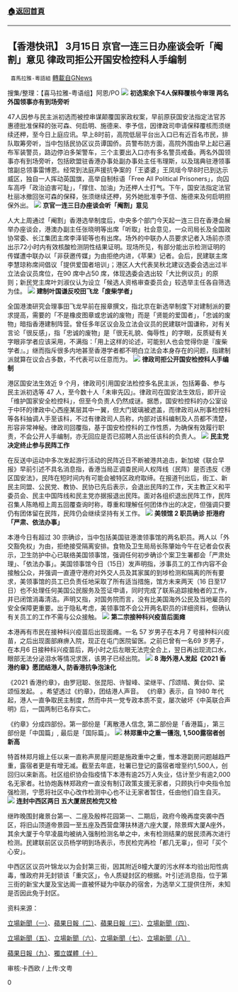 ###  [:house:返回首頁](https://github.com/ourhimalayas/txt)
---

## 【香港快讯】 3月15日 京官一连三日办座谈会听「阉割」意见 律政司拒公开国安检控科人手编制
` 喜馬拉雅-粵語組` [轉載自GNews](https://gnews.org/zh-hans/978231/)

搜集/整理：【喜马拉雅-粤语组】阿恩/PO
![]()![](https://gnews.org/wp-content/uploads/2021/03/image001-20.png)
**初选案余下4人保释覆核今审理 两名外国领事亦有到场旁听**

47人因参与民主派初选而被控串谋颠覆国家政权案，早前原获国安法指定法官苏惠德批准保释的张可森、何启明、施德来、李予信，因律政司申请保释覆核而须继续还柙，至今日上庭应讯。早上8时前，高院低层平台出入口已有近百名市民，排队取筹旁听，当中包括民协区议员谭国侨。员警布防方面，高院外围由早上起已遍布军装警员，路边停泊多架警车，三个主要出入口亦有多名警员戒备。两名外国领事亦有到场旁听，包括欧盟驻香港办事处副办事处主任韦理斯，以及瑞典驻港领事馆副总领事雷博恩。经常到法庭声援抗争案的「王婆婆」王凤瑶今早8时已到达示威区，独自一人挥动英国旗，高举自制标语「Free All Political Prisoners」，向囚车高呼「政治迫害可耻」，「撑住、加油」为还柙人士打气。下午，国安法指定法官杜丽冰撤回张可森的保释，张须继续还柙，另外她批准李予信、施德来及何启明担保外出。
![]()![](https://gnews.org/wp-content/uploads/2021/03/image003-37.jpg)
**京官一连三日办座谈会听「阉割」意见**

人大上周通过「阉割」香港选举制度后，中央多个部门今天起一连三日在香港会展举办座谈会，港澳办副主任张晓明等出席「听取」社会意见，一众司局长及全国政协常委、长江集团主席李泽钜等也有出席。场外的中联办人员要求记者入场前亦须出示72小时内有效核酸检测阴性结果证明。现场所见，有部分能出示检测证明的传媒遭中联办以「非获邀传媒」为由拒绝内进，《苹果》记者。会后，民建联主席李慧琼称席间倡议「提供爱国者培训」；港区人大代表吴秋北建议选委会选出过半立法会议员席位，在90 席中占50 席，体现选委会选出较「大比例议员」的原则；新民党主席叶刘淑仪认为设立「候选人资格审查委员会」较选举主任各自筛选为佳。
![]()![](https://gnews.org/wp-content/uploads/2021/03/image005-38.jpg)
**建制叶国谦反咬田飞龙「废柴学者」**

全国港澳研究会理事田飞龙早前在报章撰文，指北京在新选举制度下对建制派的要求提高，需要的「不是橡皮图章或忠诚的废物」而是「贤能的爱国者」，「忠诚的废物」暗指香港建制阵营。曾任多年区议会及立法会议员的民建联叶国谦称，对有关言论「很反感」，指「忠诚的废物」是「很无礼貌、侮辱性」的字眼，反质疑有关字眼非学者应该采用，不满指：「用上这样的论述，可能别人也会觉得你是『废柴学者』。」继而指斥很多内地甚至香港学者都不明白立法会本身存在的问题，指建制派就算在议会占多数，不代表可以任意而为。
![]()![](https://gnews.org/wp-content/uploads/2021/03/image007-12.png)
**律政司拒公开国安检控科人手编制**

港区国安法生效近 9 个月，律政司引用国安法检控多名民主派，包括筹备、参与民主派初选等 47 人，至今数十人「未审先囚」。律政司在国安法生效后，即开设「维护国家安全检控科」，但至今负责人仍然成谜。据悉，国安检控科的办公室设于中环的律政中心西座某层其中一翼，但大门玻璃被遮盖，而律政司从刑事检控科等各科抽调人手至该科，不过有律政司人员称，内部对该科编制及人员都不清楚，形容非常神秘。律政司回覆指，基于国安检控科的工作性质，为确保有效履行职责，不会公开人手编制，亦无回应是否已招聘人员出任该科的负责人。
![]()![](https://gnews.org/wp-content/uploads/2021/03/image009-4.png)
**民主党决定终止参与民阵工作**

在反送中运动中多次发起游行活动的民阵近日不断被港共追击，新加坡《联合早报》早前引述不具名消息指，香港当局正调查民间人权阵线（民阵）是否违反《港区国安法》，民阵在短时间内有可能会被特区政府取缔。在报道刊出后，街工、新民主同盟、公民党、教协、民协已先后表示，会退出民阵的工作，天主教正义和平委员会、民主中国阵线和民主党亦据报退出民阵。面对各组织退出民阵工作，民阵召集人陈皓桓上周五回覆查询时称，尊重和理解任何团体作出的决定，但强调只要仍有团体留在民阵，民阵仍会继续坚持有关工作。
![]()![](https://gnews.org/wp-content/uploads/2021/03/image011-2.png)
**美领馆 2 职员确诊 拒港府「严肃、依法办事」**

本港今日有超过 30 宗确诊，当中包括美国驻港澳领事馆的两名职员。两人以「外交豁免权」为由，拒绝接受隔离安排。食物及卫生局局长陈肇始今午在记者会仅表示，卫生防护中心已联络美国领事馆，强调任何初步确诊个案卫生署都会「严肃处理」、「依法办事」。美国领事馆今日（15日）发声明指，涉事员工的工作内容不会接触公众，并强调一直遵守港府对外交人员及其家属的到埗检测和隔离的所有要求，美领事馆的员工已负责任地采取了所有适当措施，馆方未来两天（16 日至17 日）也不处理任何美国公民服务及签证申请，同时完成了联系追踪接触者的工作，并已闭馆消毒清洁。声明又指，对国务院而言，没有比美国海外公民及当地雇员的安全保障更重要。出于隐私考虑，美领事馆不会公开两名职员的详细资料，但确认有关员工的工作不需与公众接触。
![]()![](https://gnews.org/wp-content/uploads/2021/03/image013-3.png)
**第二宗接种科兴疫苗后面瘫**

本港再有市民在接种科兴疫苗后出现面瘫。一名 57 岁男子在本月 7 号接种科兴疫苗，之后出现面部麻痹入院，现正在屯门医院留医。之前已曾有一名69 岁男子，在本月6 日接种科兴疫苗后，两小时之后左眼无法完全合上，翌日再出现流口水，眼部无法分泌泪水等情况求医，该男子已经出院。
![]()![](https://gnews.org/wp-content/uploads/2021/03/image015-3.png)
**8 海外港人发起《2021 香港约章》愿团结港人, 防香港抗争泡沬化**

《2021 香港约章》，由罗冠聪、张昆阳、许智峰、梁继平、邝颂晴、黄台仰、梁颂恒发起。 。希望透过《约章》，团结港人声音。 《约章》表示，自 1980 年代起，港人一直争取民主制度，然而中共一党专政本质不变，屡次破坏《中英联合声明》后，一国两制已名存实亡。

《约章》分成四部份。第一部份是「离散港人信念, 第二部份是「香港篇」，第三部份是「中国篇」, 最后是「国际篇」。
![]()![](https://gnews.org/wp-content/uploads/2021/03/image017-4.png)
**林郑重中之重一镬泡, 1,500露宿者创新高**

特首林郑月娥上任以来一直称声房屋问题是施政重中之重，惟本港劏房问题越趋严重，露宿者更是有增无减。截至去年底，社署已登记的露宿者增至约1,500人，创回归以来新高。社区组织协会指疫情下本港有逾25万人失业，估计至少有逾2,000名无家者。社协炮轰林郑政府一直没有制订政策支援无家者，只顾执行中央指令加强检测，宁愿将社区中心改作检测中心也不让无家者暂住，任由他们自生自灭。
![]()![](https://gnews.org/wp-content/uploads/2021/03/image018-2.png)
**连封中西区两日 五大厦居民检完又检**

继昨晚围封雍景台第一、二座及殷桦花园第一、二期后，政府今晚再度突袭中西区，将旧山顶道帝景园一至五座及西营盘薄扶林道六座大厦，除景辉大厦A座外，其余大厦于今早凌晨均被纳入强制检测名单之中，未有检测结果的居民须再次进行检测。民建联前区议员杨学明到场表示，市民检完再检「都几无辜」，但可「买个心安」。

中西区区议员叶锦龙以为会封第三街，因其附近8幢大厦的污水样本均验出阳性病毒，惟政府并无封锁该「重灾区」，令人质疑封区的根据。叶引述消息指，位于第三街的新宝大厦及宝达阁一直被怀疑为中联办的宿舍，为选举义工提供住所，未知是否因此免于封区。

资料来源：

[立場新聞（一）](https://www.thestandnews.com/court/47-%E4%BA%BA%E6%A1%88%E4%B8%89%E6%97%A5%E4%BF%9D%E9%87%8B%E8%A6%86%E6%A0%B8%E5%AF%A9%E7%B5%90-%E9%AB%98%E9%99%A2%E6%8C%87%E5%AE%9A%E6%B3%95%E5%AE%98%E8%A3%81%E5%AE%9A-4-%E4%BA%BA%E9%A0%88%E7%BA%8C%E9%82%84%E6%8A%BC-36-%E4%BA%BA%E6%9C%AA%E5%AF%A9%E5%85%88%E5%9B%9A/)、[蘋果日報（二）](https://hk.appledaily.com/local/20210315/OUWOMJTIEZCYNNXRGGIDHCA4RI/)、[蘋果日報（三）](https://hk.appledaily.com/local/20210315/UXMNRWO23JE2NFTAGD5557BNQQ/)、[立場新聞（四）](https://www.thestandnews.com/politics/%E5%BE%8B%E6%94%BF%E5%8F%B8%E5%9C%8B%E5%AE%89%E6%AA%A2%E6%8E%A7%E7%A7%91%E8%B2%A0%E8%B2%AC%E4%BA%BA%E6%88%90%E8%AC%8E-%E6%8B%92%E5%85%AC%E9%96%8B%E4%BA%BA%E6%89%8B%E7%B7%A8%E5%88%B6-%E6%B6%88%E6%81%AF%E6%8C%87%E5%85%A7%E9%83%A8%E6%8A%BD%E8%AA%BF%E4%BA%BA%E6%89%8B%E7%B5%84%E6%88%90-%E5%82%B3%E6%8E%A5%E8%A7%B8%E9%80%80%E4%BC%91%E9%AB%98%E5%B1%A4%E5%9B%9E%E5%B7%A2/)、

[立場新聞（五）](https://www.thestandnews.com/politics/%E6%B6%88%E6%81%AF-%E6%B0%91%E4%B8%BB%E9%BB%A8%E5%B7%B2%E6%B1%BA%E5%AE%9A%E7%B5%82%E6%AD%A2%E5%8F%83%E8%88%87%E6%B0%91%E9%99%A3%E5%B7%A5%E4%BD%9C-%E7%B4%AF%E8%A8%88%E8%87%B3%E5%B0%91-8-%E7%B5%84%E7%B9%94%E9%80%80%E5%87%BA/)、[立場新聞（六）](https://www.thestandnews.com/society/%E6%AD%A6%E6%BC%A2%E8%82%BA%E7%82%8E-%E6%B6%88%E6%81%AF-%E9%80%BE-30-%E5%AE%97%E7%A2%BA%E8%A8%BA-%E5%8C%85%E6%8B%AC%E7%BE%8E%E9%A0%98-2-%E8%81%B7%E5%93%A1-%E9%99%B3%E8%82%87%E5%A7%8B-%E4%BB%BB%E4%BD%95%E5%80%8B%E6%A1%88%E5%9D%87%E9%9C%80%E9%9A%94%E9%9B%A2/)、[立場新聞（七）](https://www.thestandnews.com/society/%E6%B6%88%E6%81%AF-%E6%9C%AC%E6%B8%AF%E7%AC%AC%E4%BA%8C%E5%AE%97%E6%8E%A5%E7%A8%AE%E7%A7%91%E8%88%88%E7%96%AB%E8%8B%97%E5%BE%8C%E9%9D%A2%E7%99%B1-57-%E6%AD%B2%E7%94%B7%E5%AD%90%E6%AD%A3%E7%95%99%E9%86%AB%E5%B1%AF%E9%96%80%E9%86%AB%E9%99%A2/)、[立場新聞（八）](https://www.thestandnews.com/politics/8-%E6%B5%B7%E5%A4%96%E6%B8%AF%E4%BA%BA%E7%99%BC%E8%B5%B7-2021-%E9%A6%99%E6%B8%AF%E7%B4%84%E7%AB%A0-%E9%A1%98%E5%9C%98%E7%B5%90%E6%B8%AF%E4%BA%BA-%E9%98%B2%E9%A6%99%E6%B8%AF%E6%8A%97%E7%88%AD%E6%B3%A1%E6%B2%AC%E5%8C%96/)

[蘋果日報（九）](https://hk.appledaily.com/local/20210315/JGMURKBJBNFTNGMXTMOAWVOFG4/)、[獨立媒體（十）](https://www.inmediahk.net/node/1081420)

审核:卡西欧 / 上传:文粤

0

